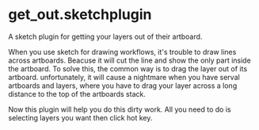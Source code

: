 # get_out.sketchplugin
A sketch plugin for getting your layers out of their artboard.

When you use sketch for drawing workflows, it's trouble to draw lines across artboards. Beacuse it will cut the line and show the only part inside the artboard. To solve this, the common way is to drag the layer out of its artboard. unfortunately, it will cause a nightmare when you have serval artboards and layers, where you have to drag your layer across a long distance to the top of the artboards stack. 

Now this plugin will help you do this dirty work. All you need to do is selecting layers you want then click hot key.
